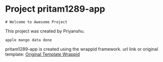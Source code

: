 # Project pritam1289-app 
    
    # Welcome to Awesome Project

This project was created by Priyanshu.

    apple mango data done


pritam1289-app is created using the wrappid framework.
    url link or original template: [Original Template Wrappid](https://github.com/wrappid/wrappid-app)

